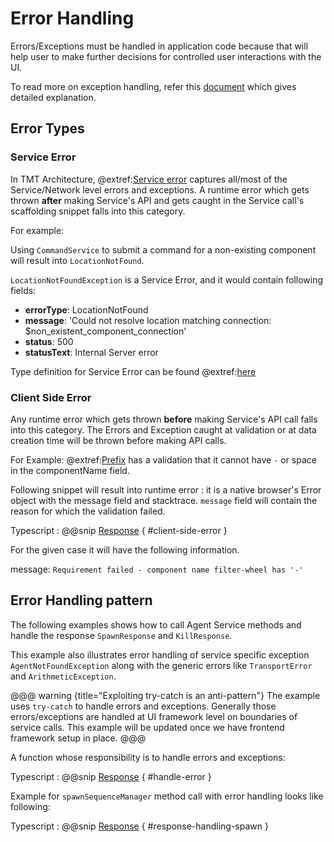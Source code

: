 # Error Handling

Errors/Exceptions must be handled in application code because that will help user to make further decisions for controlled user interactions with the UI.

To read more on exception handling, refer this [document](https://www.sitepoint.com/exceptional-exception-handling-in-javascript/) which gives detailed explanation.

## Error Types

### Service Error

In TMT Architecture, @extref:[Service error](ts-docs:classes/models.serviceerror.html) captures all/most of the Service/Network level errors and exceptions.
A runtime error which gets thrown **after** making Service's API and gets caught in the Service call's scaffolding snippet falls into this category.

For example:

Using `CommandService` to submit a command for a non-existing component will result into `LocationNotFound`.

`LocationNotFoundException` is a Service Error, and it would contain following fields:

- **errorType**: LocationNotFound
- **message**: 'Could not resolve location matching connection: $non_existent_component_connection'
- **status**: 500
- **statusText**: Internal Server error

Type definition for Service Error can be found @extref:[here](ts-docs:classes/models.serviceerror.html)

### Client Side Error

Any runtime error which gets thrown **before** making Service's API call falls into this category. The Errors and Exception caught at validation or at data creation time will be thrown before making API calls.

For Example:
@extref:[Prefix](ts-docs:classes/models.prefix.html) has a validation that it cannot have `-` or space in the componentName field.

Following snippet will result into runtime error :
it is a native browser's Error object with the message field and stacktrace. `message` field will contain the reason for which the validation failed.

Typescript
:   @@snip [Response](../../../../example/src/documentation/common/ErrorHandlingExample.ts) { #client-side-error }

For the given case it will have the following information.

message: `Requirement failed - component name filter-wheel has '-'`

## Error Handling pattern

The following examples shows how to call Agent Service methods and handle the response `SpawnResponse` and `KillResponse`.

This example also illustrates error handling of service specific exception `AgentNotFoundException` along with the generic errors like `TransportError` and `ArithmeticException`.

@@@ warning {title="Exploiting try-catch is an anti-pattern"}
The example uses `try-catch` to handle errors and exceptions. Generally those errors/exceptions are handled at UI framework level on boundaries of service calls.
This example will be updated once we have frontend framework setup in place.
@@@

A function whose responsibility is to handle errors and exceptions:

Typescript
:   @@snip [Response](../../../../example/src/documentation/common/ErrorHandlingExample.ts) { #handle-error }

Example for `spawnSequenceManager` method call with error handling looks like following:

Typescript
:   @@snip [Response](../../../../example/src/documentation/common/ErrorHandlingExample.ts) { #response-handling-spawn }
